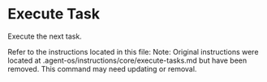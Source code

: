 # Execute Task

Execute the next task.

Refer to the instructions located in this file:
Note: Original instructions were located at .agent-os/instructions/core/execute-tasks.md but have been removed. This command may need updating or removal.